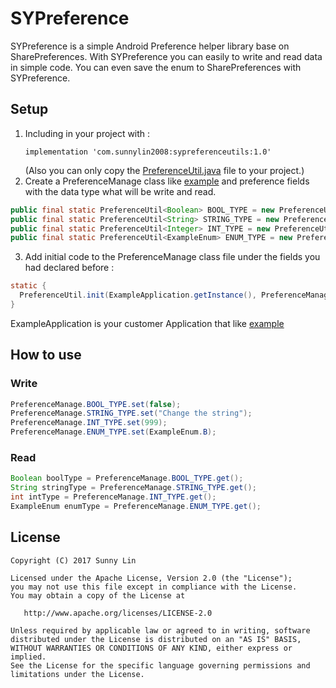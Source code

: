 # SYPreference

SYPreference is a simple Android Preference helper library base on SharePreferences. With SYPreference you can easily to write and read  data in simple code. You can even save the enum to SharePreferences with SYPreference.


## Setup

1.  Including in your project  with :
    ```
    implementation 'com.sunnylin2008:sypreferenceutils:1.0'
    ```
    (Also you can only copy  the [PreferenceUtil.java](https://github.com/SunnyLin2008/SYPreferenceUtils/blob/master/sypreferenceutils/src/main/java/com/sunnylin/sypreferenceutils/PreferenceUtil.java) file to your project.)
2. Create a PreferenceManage class like [example](https://github.com/SunnyLin2008/SYPreferenceUtils/blob/master/sample/src/main/java/com/example/sunnylin/sypreferenceutils/PreferenceManage.java) and preference fields with the data type what will be write and read.
```java
public final static PreferenceUtil<Boolean> BOOL_TYPE = new PreferenceUtil<>(true); //a bool value preference 
public final static PreferenceUtil<String> STRING_TYPE = new PreferenceUtil<>(""); //a String value preference 
public final static PreferenceUtil<Integer> INT_TYPE = new PreferenceUtil<>(2); //a int value preference 
public final static PreferenceUtil<ExampleEnum> ENUM_TYPE = new PreferenceUtil<>(ExampleEnum.A); //a enum value that you declare and want to read and write to the preference.
```
3. Add initial code to the PreferenceManage class file under the fields you had declared before :
```java
static {
  PreferenceUtil.init(ExampleApplication.getInstance(), PreferenceManage.class);
}
```
  ExampleApplication is your customer Application that like [example](https://github.com/SunnyLin2008/SYPreferenceUtils/blob/master/sample/src/main/java/com/example/sunnylin/sypreferenceutils/ExampleApplication.java)

## How to use

### Write
```java
PreferenceManage.BOOL_TYPE.set(false);
PreferenceManage.STRING_TYPE.set("Change the string");
PreferenceManage.INT_TYPE.set(999);
PreferenceManage.ENUM_TYPE.set(ExampleEnum.B);
```
### Read
```java
Boolean boolType = PreferenceManage.BOOL_TYPE.get();
String stringType = PreferenceManage.STRING_TYPE.get();
int intType = PreferenceManage.INT_TYPE.get();
ExampleEnum enumType = PreferenceManage.ENUM_TYPE.get();
 ```

## License

```
Copyright (C) 2017 Sunny Lin

Licensed under the Apache License, Version 2.0 (the "License");
you may not use this file except in compliance with the License.
You may obtain a copy of the License at

   http://www.apache.org/licenses/LICENSE-2.0

Unless required by applicable law or agreed to in writing, software
distributed under the License is distributed on an "AS IS" BASIS,
WITHOUT WARRANTIES OR CONDITIONS OF ANY KIND, either express or implied.
See the License for the specific language governing permissions and
limitations under the License.
```
